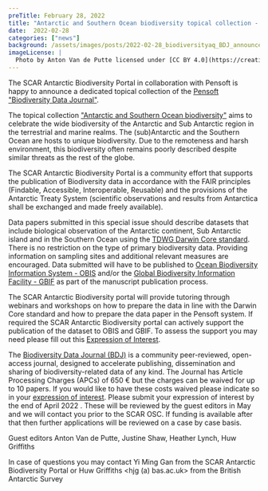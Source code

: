 ```yaml
---
preTitle: February 28, 2022
title: "Antarctic and Southern Ocean biodiversity topical collection - Biodiversity Data Journal"
date:  2022-02-28
categories: ["news"]
background: /assets/images/posts/2022-02-28_biodiversityaq_BDJ_announcement.jpg
imageLicense: |
  Photo by Anton Van de Putte licensed under [CC BY 4.0](https://creativecommons.org/licenses/by/4.0/)
---
```


The SCAR Antarctic Biodiversity Portal in collaboration with Pensoft is happy to announce a dedicated topical collection of the [Pensoft "Biodiversity Data Journal"](https://bdj.pensoft.net/).

The topical collection ["Antarctic and Southern Ocean biodiversity"](https://bdj.pensoft.net/topical_collection/143/) aims to celebrate the wide biodiversity of the Antarctic and Sub Antarctic region in the terrestrial and marine realms. The (sub)Antarctic and the Southern Ocean are hosts to unique biodiversity. Due to the remoteness and harsh environment, this biodiversity often remains poorly described despite similar threats as the rest of the globe.

The SCAR Antarctic Biodiversity Portal is a community effort that supports the publication of Biodiversity data in accordance with the FAIR principles (Findable, Accessible, Interoperable, Reusable) and the provisions of the Antarctic Treaty System (scientific observations and results from Antarctica shall be exchanged and made freely available).

Data papers submitted in this special issue should describe datasets that include biological observation of the Antarctic continent, Sub Antarctic island and in the Southern Ocean using the [TDWG Darwin Core standard](https://dwc.tdwg.org/). There is no restriction on the type of primary biodiversity data. Providing information on sampling sites and additional relevant measures are encouraged. Data submitted will have to be published to [Ocean Biodiversity Information System - OBIS](http://www.obis.org/) and/or the [Global Biodiversity Information Facility - GBIF](http://www.gbif.org/) as part of the manuscript publication process.

The SCAR Antarctic Biodiversity portal will provide tutoring through webinars and workshops on how to prepare the data in line with the Darwin Core standard and how to prepare the data paper in the Pensoft system. If required the SCAR Antarctic Biodiversity portal can actively support the publication of the dataset to OBIS and GBIF. To assess the support you may need please fill out this [Expression of Interest](https://forms.gle/zddVfPt3Bj7sZ4ya7).

The [Biodiversity Data Journal (BDJ)](https://bdj.pensoft.net/) is a community peer-reviewed, open-access journal, designed to accelerate publishing, dissemination and sharing of biodiversity-related data of any kind. The Journal has Article Processing Charges (APCs) of 650 € but the charges can be waived for up to 10 papers. 
If you would like to have these costs waived please indicate so in your [expression of interest](https://forms.gle/zddVfPt3Bj7sZ4ya7). Please submit your expression of interest by the end of April 2022 . These will be reviewed by the guest editors in May and we will contact you prior to the SCAR OSC. If funding is available after that then further applications  will be reviewed on a case by case basis.

Guest editors
Anton Van de Putte, Justine Shaw, Heather Lynch, Huw Griffiths

In case of questions you may contact Yi Ming Gan from the SCAR Antarctic Biodiversity Portal or Huw Griffiths <hjg (a) bas.ac.uk> from the British Antarctic Survey


